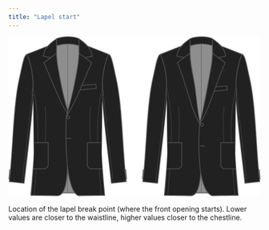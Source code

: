 ```yaml
---
title: "Lapel start"
---
```


![Lapel start](lapelstart.svg)

Location of the lapel break point (where the front opening starts). Lower values are closer to the waistline, higher values closer to the chestline.




